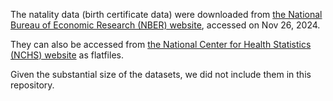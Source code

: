 The natality data (birth certificate data) were downloaded from [the National Bureau of Economic Research (NBER) website](https://www.nber.org/research/data/vital-statistics-natality-birth-data), accessed on Nov 26, 2024.

They can also be accessed from [the National Center for Health Statistics (NCHS) website](https://www.cdc.gov/nchs/data_access/vitalstatsonline.htm) as flatfiles.

Given the substantial size of the datasets, we did not include them in this repository.

